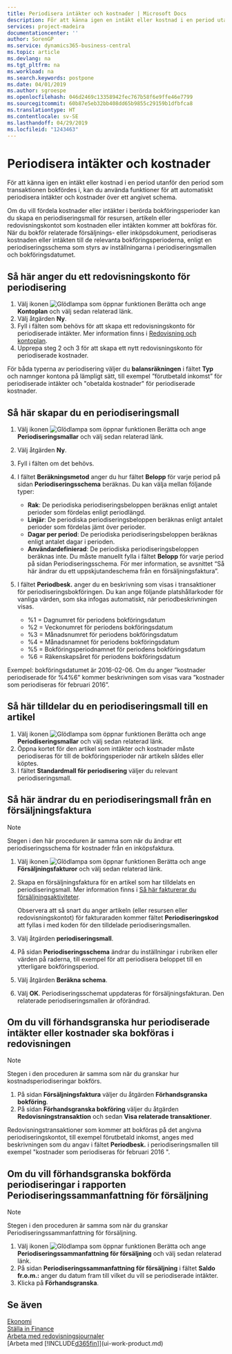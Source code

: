 ```yaml
---
title: Periodisera intäkter och kostnader | Microsoft Docs
description: För att känna igen en intäkt eller kostnad i en period utanför den period som transaktionen bokfördes i, kan du använda funktioner för att automatiskt periodisera eller skjuta upp dem över ett angivet schema.
services: project-madeira
documentationcenter: ''
author: SorenGP
ms.service: dynamics365-business-central
ms.topic: article
ms.devlang: na
ms.tgt_pltfrm: na
ms.workload: na
ms.search.keywords: postpone
ms.date: 04/01/2019
ms.author: sgroespe
ms.openlocfilehash: 046d2469c13358942fec767b58f6e9ffe46e7799
ms.sourcegitcommit: 60b87e5eb32bb408dd65b9855c29159b1dfbfca8
ms.translationtype: HT
ms.contentlocale: sv-SE
ms.lasthandoff: 04/29/2019
ms.locfileid: "1243463"
---
```

# <a name="defer-revenues-and-expenses"></a>Periodisera intäkter och kostnader
För att känna igen en intäkt eller kostnad i en period utanför den period som transaktionen bokfördes i, kan du använda funktioner för att automatiskt periodisera intäkter och kostnader över ett angivet schema.

Om du vill fördela kostnader eller intäkter i berörda bokföringsperioder kan du skapa en periodiseringsmall för resursen, artikeln eller redovisningskontot som kostnaden eller intäkten kommer att bokföras för. När du bokför relaterade försäljnings- eller inköpsdokument, periodiseras kostnaden eller intäkten till de relevanta bokföringsperioderna, enligt en periodiseringsschema som styrs av inställningarna i periodiseringsmallen och bokföringsdatumet.

## <a name="to-set-up-a-gl-account-for-deferral"></a>Så här anger du ett redovisningskonto för periodisering
1. Välj ikonen ![Glödlampa som öppnar funktionen Berätta](media/ui-search/search_small.png "Berätta vad du vill göra") och ange **Kontoplan** och välj sedan relaterad länk.
2. Välj åtgärden **Ny**.
3. Fyll i fälten som behövs för att skapa ett redovisningskonto för periodiserade intäkter. Mer information finns i [Redovisning och kontoplan](finance-general-ledger.md).
4. Upprepa steg 2 och 3 för att skapa ett nytt redovisningskonto för periodiserade kostnader.

För båda typerna av periodisering väljer du **balansräkningen** i fältet **Typ** och namnger kontona på lämpligt sätt, till exempel ”förutbetald inkomst” för periodiserade intäkter och "obetalda kostnader" för periodiserade kostnader.

## <a name="to-set-up-a-deferral-template"></a>Så här skapar du en periodiseringsmall
1. Välj ikonen ![Glödlampa som öppnar funktionen Berätta](media/ui-search/search_small.png "Berätta vad du vill göra") och ange **Periodiseringsmallar** och välj sedan relaterad länk.
2. Välj åtgärden **Ny**.
3. Fyll i fälten om det behövs.
4. I fältet **Beräkningsmetod** anger du hur fältet **Belopp** för varje period på sidan **Periodiseringsschema** beräknas. Du kan välja mellan följande typer:

   * **Rak**: De periodiska periodiseringsbeloppen beräknas enligt antalet perioder som fördelas enligt periodlängd.
   * **Linjär**: De periodiska periodiseringsbeloppen beräknas enligt antalet perioder som fördelas jämt över perioder.
   * **Dagar per period**: De periodiska periodiseringsbeloppen beräknas enligt antalet dagar i perioden.
   * **Användardefinierad**: De periodiska periodiseringsbeloppen beräknas inte. Du måste manuellt fylla i fältet **Belopp** för varje period på sidan Periodiseringsschema. För mer information, se avsnittet “Så här ändrar du ett uppskjutandeschema från en försäljningsfaktura”.
5. I fältet **Periodbesk.** anger du en beskrivning som visas i transaktioner för periodiseringsbokföringen. Du kan ange följande platshållarkoder för vanliga värden, som ska infogas automatiskt, när periodbeskrivningen visas.

   * %1 = Dagnumret för periodens bokföringsdatum
   * %2 = Veckonumret för periodens bokföringsdatum
   * %3 = Månadsnumret för periodens bokföringsdatum
   * %4 = Månadsnamnet för periodens bokföringsdatum
   * %5 = Bokföringsperiodnamnet för periodens bokföringsdatum
   * %6 = Räkenskapsåret för periodens bokföringsdatum

Exempel: bokföringsdatumet är 2016-02-06. Om du anger ”kostnader periodiserade för %4%6" kommer beskrivningen som visas vara ”kostnader som periodiseras för februari 2016”.

## <a name="to-assign-a-deferral-template-to-an-item"></a>Så här tilldelar du en periodiseringsmall till en artikel
1. Välj ikonen ![Glödlampa som öppnar funktionen Berätta](media/ui-search/search_small.png "Berätta vad du vill göra") och ange **Periodiseringsmallar** och välj sedan relaterad länk.
2. Öppna kortet för den artikel som intäkter och kostnader måste periodiseras för till de bokföringsperioder när artikeln såldes eller köptes.
3. I fältet **Standardmall för periodisering** väljer du relevant periodiseringsmall.

## <a name="to-change-a-deferral-schedule-from-a-sales-invoice"></a>Så här ändrar du en periodiseringsmall från en försäljningsfaktura
> [!NOTE]  
>   Stegen i den här proceduren är samma som när du ändrar ett periodiseringsschema för kostnader från en inköpsfaktura.

1. Välj ikonen ![Glödlampa som öppnar funktionen Berätta](media/ui-search/search_small.png "Berätta vad du vill göra") och ange **Försäljningsfakturor** och välj sedan relaterad länk.
2. Skapa en försäljningsfaktura för en artikel som har tilldelats en periodiseringsmall. Mer information finns i [Så här fakturerar du försäljningsaktiviteter](sales-how-invoice-sales.md).

    Observera att så snart du anger artikeln (eller resursen eller redovisningskontot) för fakturaraden kommer fältet **Periodiseringskod** att fyllas i med koden för den tilldelade periodiseringsmallen.
3. Välj åtgärden **periodiseringsmall**.
4. På sidan **Periodiseringsschema** ändrar du inställningar i rubriken eller värden på raderna, till exempel för att periodisera beloppet till en ytterligare bokföringsperiod.
5. Välj åtgärden **Beräkna schema**.
6. Välj **OK**. Periodiseringsschemat uppdateras för försäljningsfakturan. Den relaterade periodiseringsmallen är oförändrad.

## <a name="to-preview-how-deferred-revenues-or-expenses-will-be-posted-to-the-general-ledger"></a>Om du vill förhandsgranska hur periodiserade intäkter eller kostnader ska bokföras i redovisningen
> [!NOTE]  
>   Stegen i den proceduren är samma som när du granskar hur kostnadsperiodiseringar bokförs.

1. På sidan **Försäljningsfaktura** väljer du åtgärden **Förhandsgranska bokföring**.
2. På sidan **Förhandsgranska bokföring** väljer du åtgärden **Redovisningstransaktion** och sedan **Visa relaterade transaktioner**.

Redovisningstransaktioner som kommer att bokföras på det angivna periodiseringskontot, till exempel förutbetald inkomst, anges med beskrivningen som du angav i fältet **Periodbesk.** i periodiseringsmallen till exempel "kostnader som periodiseras för februari 2016 ".

## <a name="to-review-posted-deferrals-in-the-sales-deferral-summary-report"></a>Om du vill förhandsgranska bokförda periodiseringar i rapporten Periodiseringssammanfattning för försäljning
> [!NOTE]  
>   Stegen i den proceduren är samma som när du granskar Periodiseringssammanfattning för försäljning.

1. Välj ikonen ![Glödlampa som öppnar funktionen Berätta](media/ui-search/search_small.png "Berätta vad du vill göra") och ange **Periodiseringssammanfattning för försäljning** och välj sedan relaterad länk.
2. På sidan **Periodiseringssammanfattning för försäljning** i fältet **Saldo fr.o.m.:** anger du datum fram till vilket du vill se periodiserade intäkter.
3. Klicka på **Förhandsgranska**.

## <a name="see-also"></a>Se även
[Ekonomi](finance.md)  
[Ställa in Finance](finance-setup-finance.md)  
[Arbeta med redovisningsjournaler](ui-work-general-journals.md)  
[Arbeta med [!INCLUDE[d365fin](includes/d365fin_md.md)]](ui-work-product.md)
